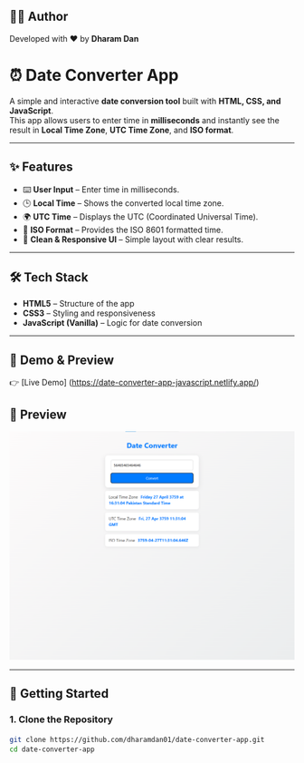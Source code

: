 ## 👨‍💻 Author  
Developed with ❤️ by **Dharam Dan**

# ⏰ Date Converter App  

A simple and interactive **date conversion tool** built with **HTML, CSS, and JavaScript**.  
This app allows users to enter time in **milliseconds** and instantly see the result in **Local Time Zone**, **UTC Time Zone**, and **ISO format**.  

---

## ✨ Features  
- ⌨️ **User Input** – Enter time in milliseconds.  
- 🕒 **Local Time** – Shows the converted local time zone.  
- 🌍 **UTC Time** – Displays the UTC (Coordinated Universal Time).  
- 📅 **ISO Format** – Provides the ISO 8601 formatted time.  
- 🎨 **Clean & Responsive UI** – Simple layout with clear results.  

---

## 🛠️ Tech Stack  
- **HTML5** – Structure of the app  
- **CSS3** – Styling and responsiveness  
- **JavaScript (Vanilla)** – Logic for date conversion  

---

## 📸 Demo & Preview  
👉 [Live Demo] (https://date-converter-app-javascript.netlify.app/)

## 📸 Preview
![Bill Divider Demo](/assests/project-demo.png)

---

## 🚀 Getting Started  

### 1. Clone the Repository  
```bash
git clone https://github.com/dharamdan01/date-converter-app.git
cd date-converter-app

